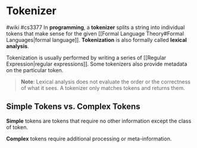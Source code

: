 # Tokenizer
#wiki #cs3377 
In **programming**, a **tokenizer** splits a string into individual tokens that make sense for the given [[Formal Language Theory#Formal Languages|formal language]]. **Tokenization** is also formally called **lexical analysis**. 

Tokenization is usually performed by writing a series of [[Regular Expression|regular expressions]]. Some tokenizers also provide metadata on the particular token.

> **Note**: Lexical analysis does not evaluate the order or the correctness of what it sees. A tokenizer only matches tokens and returns them.

## Simple Tokens vs. Complex Tokens
**Simple** tokens are tokens that require no other information except the class of token.

**Complex** tokens require additional processing or meta-information.